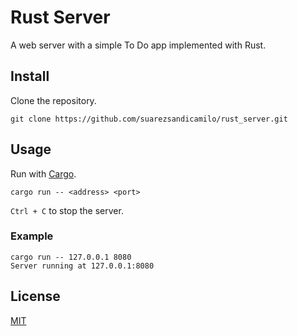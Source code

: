 # Rust Server

A web server with a simple To Do app implemented with Rust.

## Install

Clone the repository.

```
git clone https://github.com/suarezsandicamilo/rust_server.git
```

## Usage

Run with [Cargo](https://github.com/rust-lang/cargo).

```
cargo run -- <address> <port>
```

`Ctrl + C` to stop the server.

### Example

```
cargo run -- 127.0.0.1 8080
Server running at 127.0.0.1:8080
```

## License

[MIT](https://choosealicense.com/licenses/mit/)
